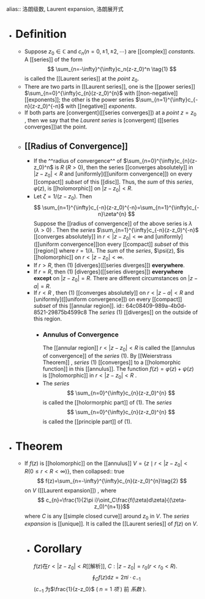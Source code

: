 alias:: 洛朗级数, Laurent expansion, 洛朗展开式

- # Definition
	- Suppose $z_0∈ \mathbb{C}$ and $c_{n}\left(n=0,\pm1,\pm2,\cdots\right)$ are [[complex]] *constants*. A [[series]] of the form
	  $$
	  \sum_{n=-\infty}^{\infty}c_n(z-z_0)^n \tag{1}
	  $$
	  is called the [[Laurent series]] at the *point* $z_0$.
	- There are two parts in [[Laurent series]], one is the [[power series]] $\sum_{n=0}^{\infty}c_{n}(z-z_0)^{n}$ with [[non-negative]] [[exponents]];
	  the other is the power series $\sum_{n=1}^{\infty}c_{-n}(z-z_0)^{-n}$ with [[negative]] *exponents*.
	- If both parts are [convergent]([[series converges]]) at a *point* $z=z_{0}$ , then we say that the *Laurent series* is [convergent] ([[series converges]])at the point.
	- ## [[Radius of Convergence]]
		- If the ^^radius of convergence^^ of $\sum_{n=0}^{\infty}c_{n}(z-z_0)^n$ is $R$ ($R> 0$), then the series [[converges absolutely]] in $|z-z_0|<R$ and [uniformly]([[uniform convergence]]) on every [[compact]] *subset* of this [[disc]]. 
		  Thus, the *sum* of this *series*, $\varphi(z)$, is [[holomorphic]] on $|z-z_0|<R$.
		- Let $\zeta=1/(z-z_0)$. Then
		  $$
		  \sum_{n=1}^{\infty}c_{-n}(z-z_0)^{-n}=\sum_{n=1}^{\infty}c_{-n}\zeta^{n}
		  $$
		  Suppose the [[radius of convergence]] of the above series is $\lambda$ ($\lambda>0$) . 
		  Then the *series* $\sum_{n=1}^{\infty}c_{-n}(z-z_0)^{-n}$ [[converges absolutely]] in $r<|z-z_0|<\infty$ and [uniformly]([[uniform convergence]])on every [[compact]] *subset* of this [[region]] where $r=1/\lambda$. 
		  The *sum* of the *series*, $\psi(z), $is [[holomorphic]] on $r<|z-z_0|<\infty$.
		- If $r>R$, then $(1)$ [diverges]([[series diverges]]) **everywhere**.
		- If $r=R$, then $(1)$ [diverges]([[series diverges]]) **everywhere except** on $|z-z_0|=R$. 
		  There are different circumstances on $|z-a|=R$.
		- If $r<R$ , then $(1)$ [[converges absolutely]] on $r<|z-a|<R$ and [uniformly]([[uniform convergence]]) on every [[compact]] *subset* of this [[annular region]]. 
		  id:: 64c08409-989a-4b0d-8521-29875b4599c8
		  The *series* $(1)$ [[diverges]] on the outside of this region.
			- ### Annulus of Convergence
			  The [[annular region]] $r<|z-z_0|<R$ is called the [[annulus of convergence]] of the *series* $(1)$.
			  By [[Weierstrass Theorem]] , *series* $(1)$ [[converges]] to a [[holomorphic function]] in this [[annulus]]. The function $f(z)=\varphi(z)+\psi(z)$ is [[holomorphic]] in $r<|z-z_0|<R$ .
			- The *series*
			  $$
			  \sum_{n=0}^{\infty}c_{n}(z-z_0)^{n}
			  $$
			  is called the [[holormorphic part]] of $(1)$. The *series* 
			  $$
			  \sum_{n=0}^{\infty}c_{n}(z-z_0)^{n}
			  $$
			  is called the [[principle part]] of $(1)$.
- # Theorem
	- If $f(z)$ is [[holomorphic]] on the [[annulus]] $V=\{z\mid r<|z-z_0|< R(0\le r < R<\infty)\}$, then
	  collapsed:: true
	  $$
	  f(z)=\sum_{n=-\infty}^{\infty}c_{n}(z-z_0)^{n}\tag{2}
	  $$ 
	  on $V$ ([[Laurent expansion]]) , where
	  $$
	  c_{n}=\frac{1}{2\pi i}\oint_C\frac{f(\zeta)d\zeta}{(\zeta-z_0)^{n+1}}$$
	  where $C$ is any [[simple closed curve]] around $z_0$ in $V$.
	  The *series expansion* is [[unique]]. It is called the [[Laurent series]] of $f(z)$ on $V$.
		- # Corollary
		  $f(z)$在$r<|z-z_0|<R$[[解析]], $C: |z-z_0|=r_0(r<r_0<R)$.
		  $$\oint_C f(z)\mathrm{d}z=2\pi i\cdot c_{-1}$$
		  ($c_{-1}$ 为$\frac{1}{z-z_0}$ ( $n=1$ *项* ) 前 *系数* ).